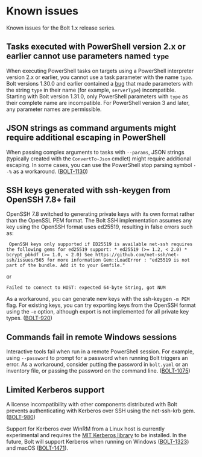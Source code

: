 # Known issues

Known issues for the Bolt 1.x release series.

## Tasks executed with PowerShell version 2.x or earlier cannot use parameters named `type`

When executing PowerShell tasks on targets using a PowerShell interpreter version 2.x or earlier, you cannot use a task parameter with the name `type`. Bolt versions 1.30.0 and earlier contained a [bug](https://github.com/puppetlabs/bolt/issues/1205) that made parameters with the string `type` in their name (for example, `serverType`) incompatible. Starting with Bolt version 1.31.0, only PowerShell parameters with `type` as their complete name are incompatible. For PowerShell version 3 and later, any parameter names are permissible.

## JSON strings as command arguments might require additional escaping in PowerShell

When passing complex arguments to tasks with `--params`, JSON strings (typically created with the `ConvertTo-Json` cmdlet) might require additional escaping. In some cases, you can use the PowerShell stop parsing symbol `--%` as a workaround. ([BOLT-1130](https://tickets.puppetlabs.com/browse/BOLT-1130))

## SSH keys generated with ssh-keygen from OpenSSH 7.8+ fail

OpenSSH 7.8 switched to generating private keys with its own format rather than the OpenSSL PEM format. The Bolt SSH implementation assumes any key using the OpenSSH format uses ed25519, resulting in false errors such as:

```
 OpenSSH keys only supported if ED25519 is available net-ssh requires the following gems for ed25519 support: * ed25519 (>= 1.2, < 2.0) * bcrypt_pbkdf (>= 1.0, < 2.0) See https://github.com/net-ssh/net-ssh/issues/565 for more information Gem::LoadError : "ed25519 is not part of the bundle. Add it to your Gemfile."
```

or

```
Failed to connect to HOST: expected 64-byte String, got NUM
```

As a workaround, you can generate new keys with the ssh-keygen `-m PEM` flag. For existing keys, you can try exporting keys from the OpenSSH format using the `-e` option, although export is not implemented for all private key types. ([BOLT-920](https://tickets.puppetlabs.com/browse/BOLT-920))

## Commands fail in remote Windows sessions

Interactive tools fail when run in a remote PowerShell session. For example, using `--password` to prompt for a password when running Bolt triggers an error. As a workaround, consider putting the password in `bolt.yaml` or an inventory file, or passing the password on the command line. ([BOLT-1075](https://tickets.puppetlabs.com/browse/BOLT-1075))

## Limited Kerberos support

A license incompatibility with other components distributed with Bolt prevents authenticating with Kerberos over SSH using the net-ssh-krb gem. ([BOLT-980](https://tickets.puppetlabs.com/browse/BOLT-980))

Support for Kerberos over WinRM from a Linux host is currently experimental and requires the [MIT Kerberos library](https://web.mit.edu/Kerberos/www/krb5-latest/doc/admin/install_clients.html) to be installed. In the future, Bolt will support Kerberos when running on Windows ([BOLT-1323](https://tickets.puppet.com/browse/BOLT-1323)) and macOS ([BOLT-1471](https://tickets.puppet.com/browse/BOLT-1471)).
